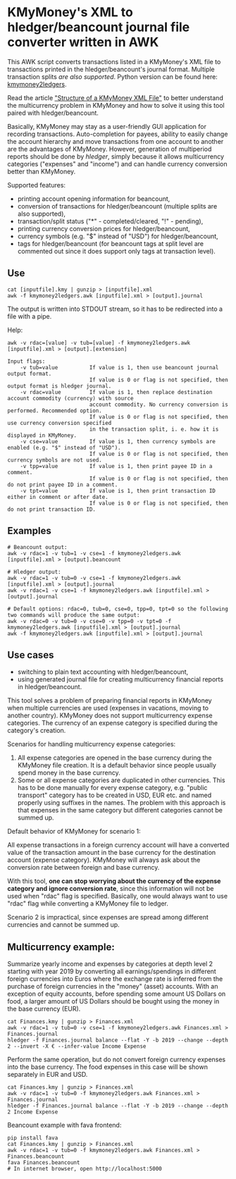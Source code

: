 # KMyMoney's XML to hledger/beancount journal file converter written in AWK

This AWK script converts transactions listed in a KMyMoney's XML file to transactions printed in the hledger/beancount's
journal format. Multiple transaction splits *are also supported*. Python version can be found here: [kmymoney2ledgers](https://github.com/isabekov/kmymoney2ledgers).

Read the article ["Structure of a KMyMoney XML File"](https://www.isabekov.pro/structure-of-a-kmymoney-xml-file/) to
better understand the multicurrency problem in KMyMoney and how to solve it using this tool paired with hledger/beancount.

Basically, KMyMoney may stay as a user-friendly GUI application for recording transactions.
Auto-completion for payees, ability to easily change the account hierarchy and move transactions from one account
to another are the advantages of KMyMoney. However, generation of multiperiod reports should be done by *hledger*, simply because
it allows multicurrency categories ("expenses" and "income") and can handle currency conversion better than KMyMoney.

Supported features:
- printing account opening information for beancount,
- conversion of transactions for hledger/beancount (multiple splits are also supported),
- transaction/split status ("*" - completed/cleared, "!" - pending),
- printing currency conversion prices for hledger/beancount,
- currency symbols (e.g. "$" instead of "USD") for hledger/beancount,
- tags for hledger/beancount (for beancount tags at split level are commented out since it does support only tags at transaction level).

## Use

    cat [inputfile].kmy | gunzip > [inputfile].xml
    awk -f kmymoney2ledgers.awk [inputfile].xml > [output].journal

The output is written into STDOUT stream, so it has to be redirected into a file with a pipe.

Help:

    awk -v rdac=[value] -v tub=[value] -f kmymoney2ledgers.awk [inputfile].xml > [output].[extension]

    Input flags:
        -v tub=value          If value is 1, then use beancount journal output format.
                              If value is 0 or flag is not specified, then output format is hledger journal.
        -v rdac=value         If value is 1, then replace destination account commodity (currency) with source
                              account commodity. No currency conversion is performed. Recommended option.
                              If value is 0 or flag is not specified, then use currency conversion specified
                              in the transaction split, i. e. how it is displayed in KMyMoney.
        -v cse=value          If value is 1, then currency symbols are enabled (e.g. "$" instead of "USD").
                              If value is 0 or flag is not specified, then currency symbols are not used.
        -v tpp=value          If value is 1, then print payee ID in a comment.
                              If value is 0 or flag is not specified, then do not print payee ID in a comment.
        -v tpt=value          If value is 1, then print transaction ID either in comment or after date.
                              If value is 0 or flag is not specified, then do not print transaction ID.

## Examples

    # Beancount output:
    awk -v rdac=1 -v tub=1 -v cse=1 -f kmymoney2ledgers.awk [inputfile].xml > [output].beancount

    # Hledger output:
    awk -v rdac=1 -v tub=0 -v cse=1 -f kmymoney2ledgers.awk [inputfile].xml > [output].journal
    awk -v rdac=1 -v cse=1 -f kmymoney2ledgers.awk [inputfile].xml > [output].journal

    # Default options: rdac=0, tub=0, cse=0, tpp=0, tpt=0 so the following two commands will produce the same output:
    awk -v rdac=0 -v tub=0 -v cse=0 -v tpp=0 -v tpt=0 -f kmymoney2ledgers.awk [inputfile].xml > [output].journal
    awk -f kmymoney2ledgers.awk [inputfile].xml > [output].journal

## Use cases

- switching to plain text accounting with hledger/beancount,
- using generated journal file for creating multicurrency financial reports in hledger/beancount.

 This tool solves a problem of preparing financial reports in KMyMoney when multiple currencies are used (expenses in vacations, moving to another country).
 KMyMoney does not support multicurrency expense categories. The currency of an expense category is specified during the category's creation.

 Scenarios for handling multicurrency expense categories:
 1) All expense categories are opened in the base currency during the KMyMoney file creation.
    It is a default behavior since people usually spend money in the base currency.
 2) Some or all expense categories are duplicated in other currencies.
    This has to be done manually for every expense category, e.g. "public transport" category has to be
    created in USD, EUR etc. and named properly using suffixes in the names. The problem with this approach is
    that expenses in the same category but different categories cannot be summed up.

 Default behavior of KMyMoney for scenario 1:

 All expense transactions in a foreign currency account will have a converted value of
 the transaction amount in the base currency for the destination account (expense category).
 KMyMoney will always ask about the conversion rate between foreign and base currency.

 With this tool, **one can stop worrying about the currency of the expense category and ignore conversion rate**,
 since this information will not be used when "rdac" flag is specified. Basically, one would always want to use "rdac" flag while converting a KMyMoney file to ledger.

 Scenario 2 is impractical, since expenses are spread among different currencies and cannot be summed up.

## Multicurrency example:

 Summarize yearly income and expenses by categories at depth level 2 starting with year 2019 by converting all earnings/spendings
 in different foreign currencies into Euros where the exchange rate is inferred from the purchase of foreign currencies in
 the "money" (asset) accounts. With an exception of equity accounts, before spending some amount US Dollars on food,
 a larger amount of US Dollars should be bought using the money in the base currency (EUR).

    cat Finances.kmy | gunzip > Finances.xml
    awk -v rdac=1 -v tub=0 -v cse=1 -f kmymoney2ledgers.awk Finances.xml > Finances.journal
    hledger -f Finances.journal balance --flat -Y -b 2019 --change --depth 2 --invert -X € --infer-value Income Expense

 Perform the same operation, but do not convert foreign currency expenses into the base currency. The food expenses in
 this case will be shown separately in EUR and USD.

    cat Finances.kmy | gunzip > Finances.xml
    awk -v rdac=1 -v tub=0 -f kmymoney2ledgers.awk Finances.xml > Finances.journal
    hledger -f Finances.journal balance --flat -Y -b 2019 --change --depth 2 Income Expense

 Beancount example with fava frontend:

    pip install fava
    cat Finances.kmy | gunzip > Finances.xml
    awk -v rdac=1 -v tub=0 -f kmymoney2ledgers.awk Finances.xml > Finances.beancount
    fava Finances.beancount
    # In internet browser, open http://localhost:5000
